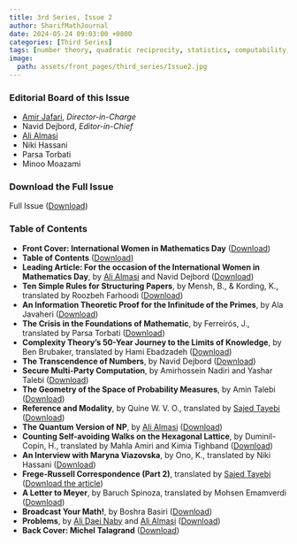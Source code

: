 ```yaml
---
title: 3rd Series, Issue 2
author: SharifMathJournal
date: 2024-05-24 09:03:00 +0800
categories: [Third Series]
tags: [number theory, quadratic reciprocity, statistics, computability, causal inference, PDE, geometry, computer vision, machine learning, Abel prize, logic, correspondence, Frege, Russel, People and Mathematics, book review, Mohammad Ardeshir, Yahya Tabesh, Avi Wigderson, László Lovász, André Weil, problems]
image:
  path: assets/front_pages/third_series/Issue2.jpg
---
```

### Editorial Board of this Issue
- [Amir Jafari](https://math.sharif.ir/faculties/ajafari), _Director-in-Charge_
- Navid Dejbord, _Editor-in-Chief_
- [Ali Almasi](https://ali-almasi.github.io)
- Niki Hassani
- Parsa Torbati
- Minoo Moazami
   
### Download the Full Issue
Full Issue ([Download](/assets/archive/thirdSeries/3rdSeries_Issue2.pdf))

### Table of Contents
- **Front Cover: International Women in Mathematics Day** ([Download](/assets/archive/thirdSeries/articles/Issue2/1.pdf))
- **Table of Contents** ([Download](/assets/archive/thirdSeries/articles/Issue2/2.pdf))
- **Leading Article: For the occasion of the International Women in Mathematics Day**, by [Ali Almasi](https://ali-almasi.github.io/) and Navid Dejbord ([Download](/assets/archive/thirdSeries/articles/Issue2/3.pdf))
- **Ten Simple Rules for Structuring Papers**, by Mensh, B., & Kording, K., translated by Roozbeh Farhoodi ([Download](/assets/archive/thirdSeries/articles/Issue2/4.pdf))
- **An Information Theoretic Proof for the Infinitude of the Primes**, by Ala Javaheri ([Download](/assets/archive/thirdSeries/articles/Issue2/5.pdf))
- **The Crisis in the Foundations of Mathematic**, by Ferreirós, J., translated by Parsa Torbati ([Download](/assets/archive/thirdSeries/articles/Issue2/6.pdf))
- **Complexity Theory’s 50-Year Journey to the Limits of Knowledge**, by Ben Brubaker, translated by Hami Ebadzadeh ([Download](/assets/archive/thirdSeries/articles/Issue2/7.pdf))
- **The Transcendence of Numbers**, by Navid Dejbord ([Download](/assets/archive/thirdSeries/articles/Issue2/8.pdf))
- **Secure Multi-Party Computation**, by Amirhossein Nadiri and Yashar Talebi ([Download](/assets/archive/thirdSeries/articles/Issue2/9.pdf))
- **The Geometry of the Space of Probability Measures**, by Amin Talebi ([Download](/assets/archive/thirdSeries/articles/Issue2/10.pdf))
- **Reference and Modality**, by Quine W. V. O., translated by [Sajed Tayebi](https://ipm.ac.ir/personalinfo.jsp?PeopleCode=IP0900027) ([Download](/assets/archive/thirdSeries/articles/Issue2/11.pdf))
- **The Quantum Version of NP**, by [Ali Almasi](https://ali-almasi.github.io/) ([Download](/assets/archive/thirdSeries/articles/Issue2/12.pdf))
- **Counting Self-avoiding Walks on the Hexagonal Lattice**, by Duminil-Copin, H., translated by Mahla Amiri and Kimia Tighband ([Download](/assets/archive/thirdSeries/articles/Issue2/13.pdf))
- **An Interview with Maryna Viazovska**, by Ono, K., translated by Niki Hassani ([Download](/assets/archive/thirdSeries/articles/Issue2/14.pdf))
- **Frege-Russell Correspondence (Part 2)**, translated by [Sajed Tayebi](https://ipm.ac.ir/personalinfo.jsp?PeopleCode=IP0900027) ([Download the article](/assets/archive/thirdSeries/articles/Issue2/15.pdf))
- **A Letter to Meyer**, by Baruch Spinoza, translated by Mohsen Emamverdi ([Download](/assets/archive/thirdSeries/articles/Issue2/16.pdf))
- **Broadcast Your Math!**, by Boshra Basiri ([Download](/assets/archive/thirdSeries/articles/Issue2/17.pdf))
- **Problems**, by [Ali Daei Naby](https://ca.linkedin.com/in/ali-daei-naby-448873b6?original_referer=https%3A%2F%2Fwww.google.com%2F) and [Ali Almasi](https://ali-almasi.github.io/)  ([Download](/assets/archive/thirdSeries/articles/Issue2/18.pdf))
- **Back Cover: Michel Talagrand** ([Download](/assets/archive/thirdSeries/articles/Issue2/19.pdf))




